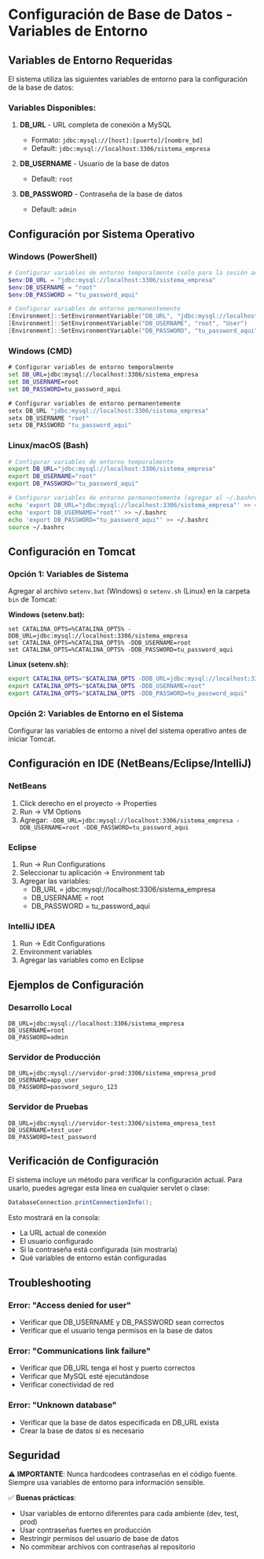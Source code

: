# Configuración de Base de Datos - Variables de Entorno

## Variables de Entorno Requeridas

El sistema utiliza las siguientes variables de entorno para la configuración de la base de datos:

### Variables Disponibles:

1. **DB_URL** - URL completa de conexión a MySQL
   - Formato: `jdbc:mysql://[host]:[puerto]/[nombre_bd]`
   - Default: `jdbc:mysql://localhost:3306/sistema_empresa`

2. **DB_USERNAME** - Usuario de la base de datos
   - Default: `root`

3. **DB_PASSWORD** - Contraseña de la base de datos
   - Default: `admin`

## Configuración por Sistema Operativo

### Windows (PowerShell)
```powershell
# Configurar variables de entorno temporalmente (solo para la sesión actual)
$env:DB_URL = "jdbc:mysql://localhost:3306/sistema_empresa"
$env:DB_USERNAME = "root"
$env:DB_PASSWORD = "tu_password_aqui"

# Configurar variables de entorno permanentemente
[Environment]::SetEnvironmentVariable("DB_URL", "jdbc:mysql://localhost:3306/sistema_empresa", "User")
[Environment]::SetEnvironmentVariable("DB_USERNAME", "root", "User")
[Environment]::SetEnvironmentVariable("DB_PASSWORD", "tu_password_aqui", "User")
```

### Windows (CMD)
```cmd
# Configurar variables de entorno temporalmente
set DB_URL=jdbc:mysql://localhost:3306/sistema_empresa
set DB_USERNAME=root
set DB_PASSWORD=tu_password_aqui

# Configurar variables de entorno permanentemente
setx DB_URL "jdbc:mysql://localhost:3306/sistema_empresa"
setx DB_USERNAME "root"
setx DB_PASSWORD "tu_password_aqui"
```

### Linux/macOS (Bash)
```bash
# Configurar variables de entorno temporalmente
export DB_URL="jdbc:mysql://localhost:3306/sistema_empresa"
export DB_USERNAME="root"
export DB_PASSWORD="tu_password_aqui"

# Configurar variables de entorno permanentemente (agregar al ~/.bashrc o ~/.profile)
echo 'export DB_URL="jdbc:mysql://localhost:3306/sistema_empresa"' >> ~/.bashrc
echo 'export DB_USERNAME="root"' >> ~/.bashrc
echo 'export DB_PASSWORD="tu_password_aqui"' >> ~/.bashrc
source ~/.bashrc
```

## Configuración en Tomcat

### Opción 1: Variables de Sistema
Agregar al archivo `setenv.bat` (Windows) o `setenv.sh` (Linux) en la carpeta `bin` de Tomcat:

**Windows (setenv.bat):**
```batch
set CATALINA_OPTS=%CATALINA_OPTS% -DDB_URL=jdbc:mysql://localhost:3306/sistema_empresa
set CATALINA_OPTS=%CATALINA_OPTS% -DDB_USERNAME=root
set CATALINA_OPTS=%CATALINA_OPTS% -DDB_PASSWORD=tu_password_aqui
```

**Linux (setenv.sh):**
```bash
export CATALINA_OPTS="$CATALINA_OPTS -DDB_URL=jdbc:mysql://localhost:3306/sistema_empresa"
export CATALINA_OPTS="$CATALINA_OPTS -DDB_USERNAME=root"
export CATALINA_OPTS="$CATALINA_OPTS -DDB_PASSWORD=tu_password_aqui"
```

### Opción 2: Variables de Entorno en el Sistema
Configurar las variables de entorno a nivel del sistema operativo antes de iniciar Tomcat.

## Configuración en IDE (NetBeans/Eclipse/IntelliJ)

### NetBeans
1. Click derecho en el proyecto → Properties
2. Run → VM Options
3. Agregar: `-DDB_URL=jdbc:mysql://localhost:3306/sistema_empresa -DDB_USERNAME=root -DDB_PASSWORD=tu_password_aqui`

### Eclipse
1. Run → Run Configurations
2. Seleccionar tu aplicación → Environment tab
3. Agregar las variables:
   - DB_URL = jdbc:mysql://localhost:3306/sistema_empresa
   - DB_USERNAME = root
   - DB_PASSWORD = tu_password_aqui

### IntelliJ IDEA
1. Run → Edit Configurations
2. Environment variables
3. Agregar las variables como en Eclipse

## Ejemplos de Configuración

### Desarrollo Local
```
DB_URL=jdbc:mysql://localhost:3306/sistema_empresa
DB_USERNAME=root
DB_PASSWORD=admin
```

### Servidor de Producción
```
DB_URL=jdbc:mysql://servidor-prod:3306/sistema_empresa_prod
DB_USERNAME=app_user
DB_PASSWORD=password_seguro_123
```

### Servidor de Pruebas
```
DB_URL=jdbc:mysql://servidor-test:3306/sistema_empresa_test
DB_USERNAME=test_user
DB_PASSWORD=test_password
```

## Verificación de Configuración

El sistema incluye un método para verificar la configuración actual. Para usarlo, puedes agregar esta línea en cualquier servlet o clase:

```java
DatabaseConnection.printConnectionInfo();
```

Esto mostrará en la consola:
- La URL actual de conexión
- El usuario configurado
- Si la contraseña está configurada (sin mostrarla)
- Qué variables de entorno están configuradas

## Troubleshooting

### Error: "Access denied for user"
- Verificar que DB_USERNAME y DB_PASSWORD sean correctos
- Verificar que el usuario tenga permisos en la base de datos

### Error: "Communications link failure"
- Verificar que DB_URL tenga el host y puerto correctos
- Verificar que MySQL esté ejecutándose
- Verificar conectividad de red

### Error: "Unknown database"
- Verificar que la base de datos especificada en DB_URL exista
- Crear la base de datos si es necesario

## Seguridad

⚠️ **IMPORTANTE**: Nunca hardcodees contraseñas en el código fuente. Siempre usa variables de entorno para información sensible.

✅ **Buenas prácticas**:
- Usar variables de entorno diferentes para cada ambiente (dev, test, prod)
- Usar contraseñas fuertes en producción
- Restringir permisos del usuario de base de datos
- No commitear archivos con contraseñas al repositorio
